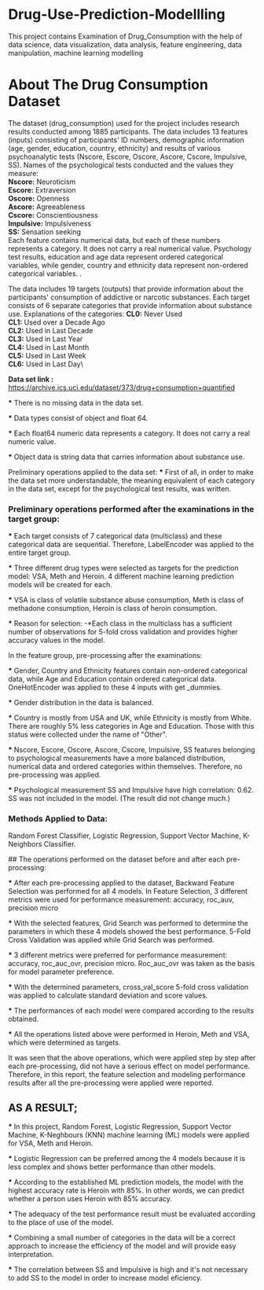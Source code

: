 # Drug-Use-Prediction-Modellling
This project contains Examination of Drug_Consumption with the help of data science, data visualization, data analysis, feature engineering, data manipulation, machine learning modelling 

# About The Drug Consumption Dataset

The dataset (drug_consumption) used for the project includes research results conducted among 1885 participants. The data includes 13 features (inputs) consisting of participants' ID numbers, demographic information (age, gender, education, country, ethnicity) and results of various psychoanalytic tests (Nscore, Escore, Oscore, Ascore, Cscore, Impulsive, SS). Names of the psychological tests conducted and the values they measure:\
**Nscore:** Neuroticism\
**Escore:** Extraversion\
**Oscore:** Openness\
**Ascore:** Agreeableness\
**Cscore:** Conscientiousness\
**Impulsive:** Impulsiveness\
**SS:** Sensation seeking\
Each feature contains numerical data, but each of these numbers represents a category. It does not carry a real numerical value. Psychology test results, education and age data represent ordered categorical variables, while gender, country and ethnicity data represent non-ordered categorical variables. .

The data includes 19 targets (outputs) that provide information about the participants' consumption of addictive or narcotic substances. Each target consists of 6 separate categories that provide information about substance use. Explanations of the categories:
**CL0:** Never Used\
**CL1:** Used over a Decade Ago\
**CL2:** Used in Last Decade\
**CL3:** Used in Last Year\
**CL4:** Used in Last Month\
**CL5:** Used in Last Week\
**CL6:** Used in Last Day\

**Data set link :**  https://archive.ics.uci.edu/dataset/373/drug+consumption+quantified

__*__ There is no missing data in the data set.

__*__ Data types consist of object and float 64.

__*__ Each float64 numeric data represents a category. It does not carry a real numeric value.

__*__ Object data is string data that carries information about substance use.

Preliminary operations applied to the data set:
__*__ First of all, in order to make the data set more understandable, the meaning equivalent of each category in the data set, except for the psychological test results, was written.

### Preliminary operations performed after the examinations in the target group: 

__*__ Each target consists of 7 categorical data (multiclass) and these categorical data are sequential. Therefore, LabelEncoder was applied to the entire target group.

__*__ Three different drug types were selected as targets for the prediction model: VSA, Meth and Heroin. 4 different machine learning prediction models will be created for each.

__*__ VSA is class of volatile substance abuse consumption, Meth is class of methadone consumption, Heroin is class of heroin consumption.

__*__  Reason for selection: -*Each class in the multiclass has a sufficient number of observations for 5-fold cross validation and provides higher accuracy values in the model.

In the feature group, pre-processing after the examinations:

__*__ Gender, Country and Ethnicity features contain non-ordered categorical data, while Age and Education contain ordered categorical data. OneHotEncoder was applied to these 4 inputs with get _dummies.

__*__ Gender distribution in the data is balanced.

__*__ Country is mostly from USA and UK, while Ethnicity is mostly from White. There are roughly 5% less categories in Age and Education. Those with this status were collected under the name of "Other".

__*__ Nscore, Escore, Oscore, Ascore, Cscore, Impulsive, SS features belonging to psychological measurements have a more balanced distribution, numerical data and ordered categories within themselves. Therefore, no pre-processing was applied.

__*__ Psychological measurement SS and Impulsive have high correlation: 0.62. SS was not included in the model. (The result did not change much.)

### Methods Applied to Data:

Random Forest Classifier, Logistic Regression, Support Vector Machine, K-Neighbors Classifier.

## The operations performed on the dataset before and after each pre-processing:

__*__ After each pre-processing applied to the dataset, Backward Feature Selection was performed for all 4 models. In Feature Selection, 3 different metrics were used for performance measurement: accuracy, roc_auv, precision micro

__*__ With the selected features, Grid Search was performed to determine the parameters in which these 4 models showed the best performance. 5-Fold Cross Validation was applied while Grid Search was performed.

__*__ 3 different metrics were preferred for performance measurement: accuracy, roc_auc_ovr, precision micro. Roc_auc_ovr was taken as the basis for model parameter preference.

__*__ With the determined parameters, cross_val_score 5-fold cross validation was applied to calculate standard deviation and score values.

__*__ The performances of each model were compared according to the results obtained.

__*__ All the operations listed above were performed in Heroin, Meth and VSA, which were determined as targets.

It was seen that the above operations, which were applied step by step after each pre-processing, did not have a serious effect on model performance. Therefore, in this report, the feature selection and modeling performance results after all the pre-processing were applied were reported.

## AS A RESULT;
__*__ In this project, Random Forest, Logistic Regression, Support Vector Machine, K-Neghbours (KNN) machine learning (ML) models were applied for VSA, Meth and Heroin.

__*__ Logistic Regression can be preferred among the 4 models because it is less complex and shows better performance than other models.

__*__ According to the established ML prediction models, the model with the highest accuracy rate is Heroin with 85%. In other words, we can predict whether a person uses Heroin with 85% accuracy.

__*__ The adequacy of the test performance result must be evaluated according to the place of use of the model.

__*__ Combining a small number of categories in the data will be a correct approach to increase the efficiency of the model and will provide easy interpretation.

__*__ The correlation between SS and Impulsive is high and it's not necessary to add SS to the model in order to increase model eficiency.





